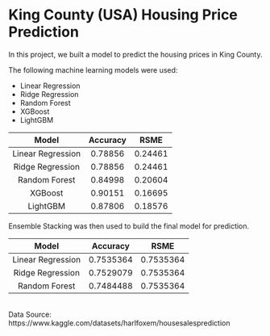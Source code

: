 # King County (USA) Housing Price Prediction

In this project, we built a model to predict the housing prices in King County.

The following machine learning models were used: 
* Linear Regression
* Ridge Regression 
* Random Forest 
* XGBoost
* LightGBM 


| Model                 | Accuracy    | RSME       | 
|:--------------------: |:-----------:|:----------:| 
| Linear Regression     | 0.78856     |0.24461     |
| Ridge Regression      | 0.78856     |0.24461     | 
| Random Forest         | 0.84998     |0.20604     | 
| XGBoost               | 0.90151     |0.16695     |
| LightGBM              | 0.87806     |0.18576     |


Ensemble Stacking was then used to build the final model for prediction. 

| Model                 | Accuracy    | RSME       | 
|:--------------------: |:-----------:| :---------:| 
| Linear Regression     | 0.7535364   |0.7535364   |
| Ridge Regression      | 0.7529079   |0.7535364   | 
| Random Forest         | 0.7484488   |0.7535364   | 

<br/>
Data Source: https://www.kaggle.com/datasets/harlfoxem/housesalesprediction
